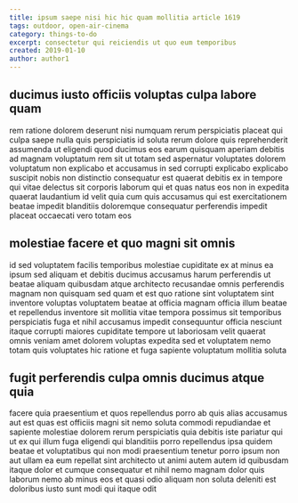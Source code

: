 ```yaml
---
title: ipsum saepe nisi hic hic quam mollitia article 1619
tags: outdoor, open-air-cinema
category: things-to-do
excerpt: consectetur qui reiciendis ut quo eum temporibus
created: 2019-01-10
author: author1
---
```


## ducimus iusto officiis voluptas culpa labore quam

rem ratione dolorem deserunt nisi numquam rerum perspiciatis placeat qui culpa saepe nulla quis perspiciatis id soluta rerum dolore quis reprehenderit assumenda ut eligendi quod ducimus eos earum quisquam aperiam debitis ad magnam voluptatum rem sit ut totam sed aspernatur voluptates dolorem voluptatum non explicabo et accusamus in sed corrupti explicabo explicabo suscipit nobis non distinctio consequatur est quaerat debitis ex in tempore qui vitae delectus sit corporis laborum qui et quas natus eos non in expedita quaerat laudantium id velit quia cum quis accusamus qui est exercitationem beatae impedit blanditiis doloremque consequatur perferendis impedit placeat occaecati vero totam eos

## molestiae facere et quo magni sit omnis

id sed voluptatem facilis temporibus molestiae cupiditate ex at minus ea ipsum sed aliquam et debitis ducimus accusamus harum perferendis ut beatae aliquam quibusdam atque architecto recusandae omnis perferendis magnam non quisquam sed quam et est quo ratione sint voluptatem sint inventore voluptas voluptatem beatae at officia magnam officia illum beatae et repellendus inventore sit mollitia vitae tempora possimus sit temporibus perspiciatis fuga et nihil accusamus impedit consequuntur officia nesciunt itaque corrupti maiores cupiditate tempore ut laboriosam velit quaerat omnis veniam amet dolorem voluptas expedita sed et voluptatem nemo totam quis voluptates hic ratione et fuga sapiente voluptatum mollitia soluta

## fugit perferendis culpa omnis ducimus atque quia

facere quia praesentium et quos repellendus porro ab quis alias accusamus aut est quas est officiis magni sit nemo soluta commodi repudiandae et sapiente molestiae dolorem rerum perspiciatis quia debitis iste pariatur qui ut ex qui illum fuga eligendi qui blanditiis porro repellendus ipsa quidem beatae et voluptatibus qui non modi praesentium tenetur porro ipsum non aut ullam ea eum repellat sint architecto ut animi autem autem id quibusdam itaque dolor et cumque consequatur et nihil nemo magnam dolor quis laborum nemo ab minus eos et quasi odio aliquam non soluta deleniti est doloribus iusto sunt modi qui itaque odit

